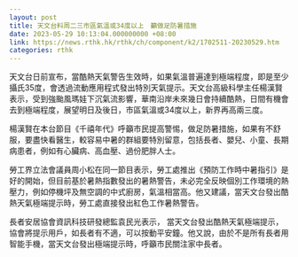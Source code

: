 ```yaml
---
layout: post
title: 天文台料周二三市區氣溫或34度以上　籲做足防暑措施
date: 2023-05-29 10:13:04.000000000 +08:00
link: https://news.rthk.hk/rthk/ch/component/k2/1702511-20230529.htm
categories: rthk
---
```


天文台日前宣布，當酷熱天氣警告生效時，如果氣溫普遍達到極端程度，即是至少攝氏35度，會透過流動應用程式發出特別天氣提示。天文台高級科學主任楊漢賢表示，受到強颱風瑪娃下沉氣流影響，華南沿岸未來幾日會持續酷熱，日間有機會去到極端程度，展望明日及後日，市區氣溫或34度以上，新界再高兩三度。

楊漢賢在本台節目《千禧年代》呼籲市民提高警惕，做足防暑措施，如果有不舒服，要盡快看醫生，較容易中暑的群組要特別留意，包括長者、嬰兒、小童、長期病患者，例如有心臟病、高血壓、過份肥胖人士。

勞工界立法會議員周小松在同一節目表示，勞工處推出《預防工作時中暑指引》是好的開始，但目前基於暑熱指數發出的暑熱警告，未必完全反映個別工作環境的熱壓力，例如停機坪及無空調的中式廚房，氣溫相當高。他又建議，當天文台發出酷熱天氣極端提示時，勞工處直接發出紅色工作暑熱警告。

長者安居協會資訊科技研發總監袁民光表示， 當天文台發出酷熱天氣極端提示，協會將提示用戶，如長者有不適，可以按動平安鐘。他又說，由於不是所有長者用智能手機，當天文台發出極端提示時，呼籲市民關注家中長者。
